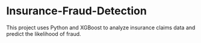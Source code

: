 # Insurance-Fraud-Detection
This project uses Python and XGBoost to analyze insurance claims data and predict the likelihood of fraud.
